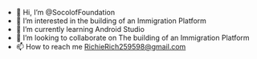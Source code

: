 - 👋 Hi, I’m @SocolofFoundation
- 👀 I’m interested in the building of an Immigration Platform
- 🌱 I’m currently learning Android Studio
- 💞️ I’m looking to collaborate on The building of an Immigration Platform
- 📫 How to reach me RichieRich259598@gmail.com 

<!---
SocolofFoundation/SocolofFoundation is a ✨ special ✨ repository because its `README.md` (this file) appears on your GitHub profile.
You can click the Preview link to take a look at your changes.
--->
